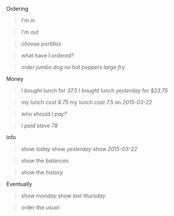 Ordering
>I'm *in*

>I'm *out*

>*choose* _portillos_

> what have I *ordered?*

>*order* _jumbo dog_
>_no hot peppers_
>_large fry_

Money
>I *bought* lunch for _37.5_
>I *bought* lunch _yesterday_ for _$23.75_

>my lunch *cost* _8.75_
>my lunch *cost* _7.5_ on _2015-03-22_

>who should I *pay?*

>I *paid* _steve_  _78_

Info
>show *today*
>show *yesterday*
>show *2015-03-22*

>show the *balances*

>show the *history*

Eventually
> show *monday*
> show *last thursday*

> order the *usual*

